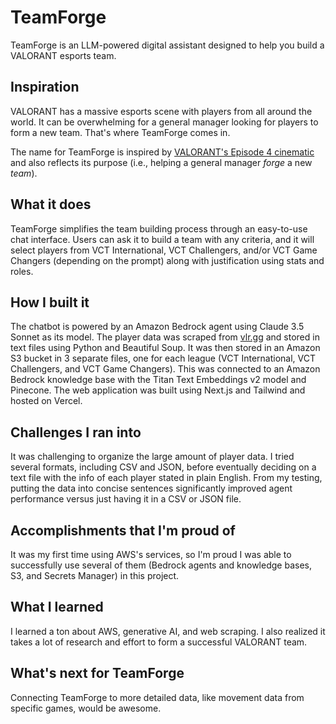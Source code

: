 # TeamForge

TeamForge is an LLM-powered digital assistant designed to help you build a VALORANT esports team.



## Inspiration

VALORANT has a massive esports scene with players from all around the world. It can be overwhelming for a general manager looking for players to form a new team. That's where TeamForge comes in.

The name for TeamForge is inspired by [VALORANT's Episode 4 cinematic](https://youtu.be/OyLHi34Qzv4?si=QvP0mBD1lXfUWVQ3&t=216) and also reflects its purpose (i.e., helping a general manager *forge* a new *team*).

## What it does

TeamForge simplifies the team building process through an easy-to-use chat interface. Users can ask it to build a team with any criteria, and it will select players from VCT International, VCT Challengers, and/or VCT Game Changers (depending on the prompt) along with justification using stats and roles.

## How I built it

The chatbot is powered by an Amazon Bedrock agent using Claude 3.5 Sonnet as its model. The player data was scraped from [vlr.gg](https://www.vlr.gg/) and stored in text files using Python and Beautiful Soup. It was then stored in an Amazon S3 bucket in 3 separate files, one for each league (VCT International, VCT Challengers, and VCT Game Changers). This was connected to an Amazon Bedrock knowledge base with the Titan Text Embeddings v2 model and Pinecone. The web application was built using Next.js and Tailwind and hosted on Vercel.

## Challenges I ran into

It was challenging to organize the large amount of player data. I tried several formats, including CSV and JSON, before eventually deciding on a text file with the info of each player stated in plain English. From my testing, putting the data into concise sentences significantly improved agent performance versus just having it in a CSV or JSON file.

## Accomplishments that I'm proud of

It was my first time using AWS's services, so I'm proud I was able to successfully use several of them (Bedrock agents and knowledge bases, S3, and Secrets Manager) in this project.

## What I learned

I learned a ton about AWS, generative AI, and web scraping. I also realized it takes a lot of research and effort to form a successful VALORANT team.

## What's next for TeamForge

Connecting TeamForge to more detailed data, like movement data from specific games, would be awesome.